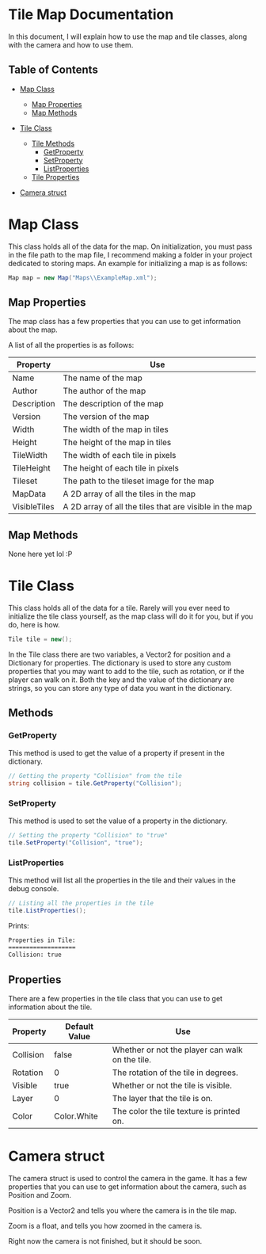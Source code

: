 ﻿# Tile Map Documentation

In this document, I will explain how to use the map and tile classes, along with the camera and how to use them.

## Table of Contents

 - [Map Class](#map-class)
	* [Map Properties](#map-properties)
	* [Map Methods](#map-methods)

 - [Tile Class](#tile-class)
	* [Tile Methods](#methods)
		+ [GetProperty](#getproperty)
		+ [SetProperty](#setproperty)
		+ [ListProperties](#listproperties)
	* [Tile Properties](#properties)
 
 - [Camera struct](#camera-struct)

# Map Class

This class holds all of the data for the map.
On initialization, you must pass in the file path to the map file, I recommend making a folder in your project dedicated to storing maps.
An example for initializing a map is as follows:

```csharp
Map map = new Map("Maps\\ExampleMap.xml");
```

## Map Properties
The map class has a few properties that you can use to get information about the map.

A list of all the properties is as follows:

| Property     | Use 
|--------------|----
| Name         | The name of the map
| Author       | The author of the map
| Description  | The description of the map
| Version      | The version of the map
| Width        | The width of the map in tiles
| Height       | The height of the map in tiles
| TileWidth    | The width of each tile in pixels
| TileHeight   | The height of each tile in pixels
| Tileset      | The path to the tileset image for the map
| MapData      | A 2D array of all the tiles in the map
| VisibleTiles | A 2D array of all the tiles that are visible in the map

## Map Methods

None here yet lol :P

# Tile Class

This class holds all of the data for a tile.
Rarely will you ever need to initialize the tile class yourself, as the map class will do it for you,
but if you do, here is how.

```csharp
Tile tile = new();
```

In the Tile class there are two variables, a Vector2 for position and a Dictionary for properties.
The dictionary is used to store any custom properties that you may want to add to the tile, such as rotation, or if the player can walk on it.
Both the key and the value of the dictionary are strings, so you can store any type of data you want in the dictionary.

## Methods

### GetProperty

This method is used to get the value of a property if present in the dictionary.

```csharp
// Getting the property "Collision" from the tile
string collision = tile.GetProperty("Collision");
```

### SetProperty

This method is used to set the value of a property in the dictionary.
```csharp
// Setting the property "Collision" to "true"
tile.SetProperty("Collision", "true");
```

### ListProperties

This method will list all the properties in the tile and their values in the debug console.

```csharp
// Listing all the properties in the tile
tile.ListProperties();
```

Prints:

```txt
Properties in Tile:
===================
Collision: true
```

## Properties

There are a few properties in the tile class that you can use to get information about the tile.

| Property  | Default Value | Use                                             |
|---------- |---------------|-------------------------------------------------|
| Collision | false         | Whether or not the player can walk on the tile. |
| Rotation  | 0             | The rotation of the tile in degrees.            |
| Visible   | true          | Whether or not the tile is visible.             |
| Layer     | 0             | The layer that the tile is on.                  |
| Color     | Color.White   | The color the tile texture is printed on.       |

# Camera struct

The camera struct is used to control the camera in the game.
It has a few properties that you can use to get information about the camera, such as Position and Zoom.

Position is a Vector2 and tells you where the camera is in the tile map.

Zoom is a float, and tells you how zoomed in the camera is.

Right now the camera is not finished, but it should be soon.
